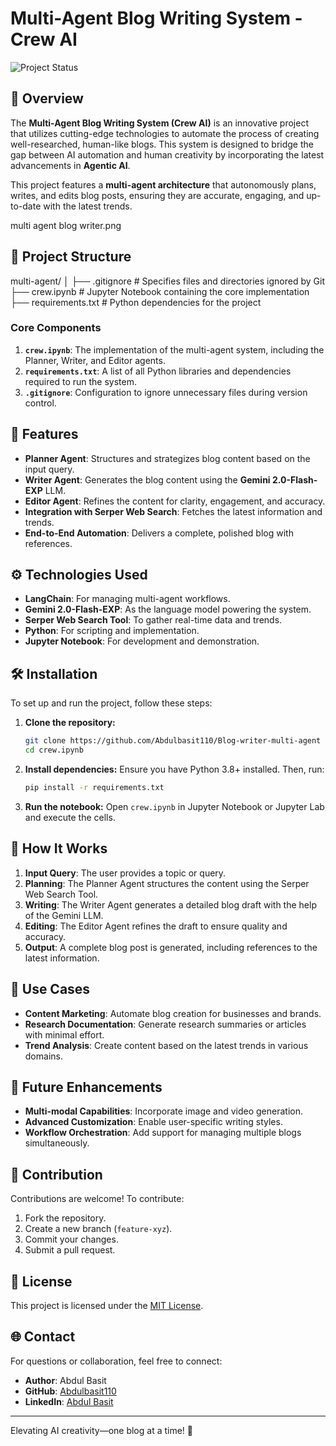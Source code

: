 

# Multi-Agent Blog Writing System - Crew AI

![Project Status](https://img.shields.io/badge/Status-Active-brightgreen)

## 🚀 Overview

The **Multi-Agent Blog Writing System (Crew AI)** is an innovative project that utilizes cutting-edge technologies to automate the process of creating well-researched, human-like blogs. This system is designed to bridge the gap between AI automation and human creativity by incorporating the latest advancements in **Agentic AI**.

This project features a **multi-agent architecture** that autonomously plans, writes, and edits blog posts, ensuring they are accurate, engaging, and up-to-date with the latest trends.

multi agent blog writer.png

## 📁 Project Structure


multi-agent/
│
├── .gitignore       # Specifies files and directories ignored by Git
├── crew.ipynb       # Jupyter Notebook containing the core implementation
├── requirements.txt # Python dependencies for the project


### Core Components

1. **`crew.ipynb`**: The implementation of the multi-agent system, including the Planner, Writer, and Editor agents.
2. **`requirements.txt`**: A list of all Python libraries and dependencies required to run the system.
3. **`.gitignore`**: Configuration to ignore unnecessary files during version control.

## 🌟 Features

- **Planner Agent**: Structures and strategizes blog content based on the input query.
- **Writer Agent**: Generates the blog content using the **Gemini 2.0-Flash-EXP** LLM.
- **Editor Agent**: Refines the content for clarity, engagement, and accuracy.
- **Integration with Serper Web Search**: Fetches the latest information and trends.
- **End-to-End Automation**: Delivers a complete, polished blog with references.

## ⚙️ Technologies Used

- **LangChain**: For managing multi-agent workflows.
- **Gemini 2.0-Flash-EXP**: As the language model powering the system.
- **Serper Web Search Tool**: To gather real-time data and trends.
- **Python**: For scripting and implementation.
- **Jupyter Notebook**: For development and demonstration.

## 🛠 Installation

To set up and run the project, follow these steps:

1. **Clone the repository:**
   ```bash
   git clone https://github.com/Abdulbasit110/Blog-writer-multi-agent
   cd crew.ipynb
   ```

2. **Install dependencies:**
   Ensure you have Python 3.8+ installed. Then, run:
   ```bash
   pip install -r requirements.txt
   ```

3. **Run the notebook:**
   Open `crew.ipynb` in Jupyter Notebook or Jupyter Lab and execute the cells.

## 🧠 How It Works

1. **Input Query**: The user provides a topic or query.
2. **Planning**: The Planner Agent structures the content using the Serper Web Search Tool.
3. **Writing**: The Writer Agent generates a detailed blog draft with the help of the Gemini LLM.
4. **Editing**: The Editor Agent refines the draft to ensure quality and accuracy.
5. **Output**: A complete blog post is generated, including references to the latest information.

## 🎯 Use Cases

- **Content Marketing**: Automate blog creation for businesses and brands.
- **Research Documentation**: Generate research summaries or articles with minimal effort.
- **Trend Analysis**: Create content based on the latest trends in various domains.

## 📝 Future Enhancements

- **Multi-modal Capabilities**: Incorporate image and video generation.
- **Advanced Customization**: Enable user-specific writing styles.
- **Workflow Orchestration**: Add support for managing multiple blogs simultaneously.

## 🤝 Contribution

Contributions are welcome! To contribute:

1. Fork the repository.
2. Create a new branch (`feature-xyz`).
3. Commit your changes.
4. Submit a pull request.

## 📜 License

This project is licensed under the [MIT License](LICENSE).

## 🌐 Contact

For questions or collaboration, feel free to connect:

- **Author**: Abdul Basit
- **GitHub**: [Abdulbasit110](https://github.com/Abdulbasit110)
- **LinkedIn**: [Abdul Basit](https://www.linkedin.com/in/abdul-basit-231204255/)

---

Elevating AI creativity—one blog at a time! 🌟
``` 
